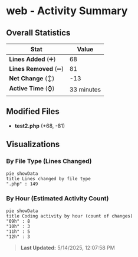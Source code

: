 # web - Activity Summary 

## Overall Statistics

| Stat                   | Value                                                             |
| ---------------------- | ----------------------------------------------------------------- |
| **Lines Added** (➕)   | 68                                          |
| **Lines Removed** (➖) | 81                                        |
| **Net Change** (↕)    | -13                |
| **Active Time** (⌚)   | 33 minutes |


## Modified Files
- **test2.php** (+68, -81)

## Visualizations

### By File Type (Lines Changed)

```mermaid
pie showData
title Lines changed by file type
".php" : 149
```

### By Hour (Estimated Activity Count)

```mermaid
pie showData
title Coding activity by hour (count of changes)
"09h" : 8
"10h" : 3
"11h" : 5
"12h" : 3
```


> **Last Updated:** 5/14/2025, 12:07:58 PM